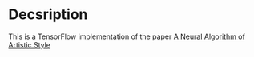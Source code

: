 
# Decsription
This is a TensorFlow implementation of the paper [A Neural Algorithm of Artistic Style](https://arxiv.org/abs/1508.06576)
